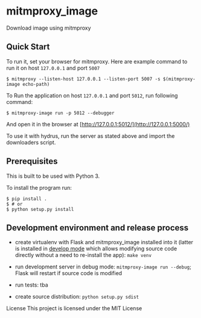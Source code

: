 # mitmproxy_image

Download image using mitmproxy


## Quick Start

To run it, set your browser for mitmproxy.
Here are example command to run it on host `127.0.0.1` and port `5007`

```console
$ mitmproxy --listen-host 127.0.0.1 --listen-port 5007 -s $(mitmproxy-image echo-path)
```

To Run the application on host `127.0.0.1` and port `5012`, run following command:

```console
$ mitmproxy-image run -p 5012 --debugger
```

And open it in the browser at [http://127.0.0.1:5012/](http://127.0.0.1:5000/)

To use it with hydrus, run the server as stated above and import the downloaders script.


## Prerequisites

This is built to be used with Python 3.

To install the program run:

```console
$ pip install .
$ # or
$ python setup.py install
```


## Development environment and release process

 - create virtualenv with Flask and mitmproxy_image installed into it (latter is installed in
   [develop mode](http://setuptools.readthedocs.io/en/latest/setuptools.html#development-mode) which allows
   modifying source code directly without a need to re-install the app): `make venv`

 - run development server in debug mode: `mitmproxy-image run --debug`; Flask will restart if source code is modified

 - run tests: tba

 - create source distribution: `python setup.py sdist`

License
This project is licensed under the MIT License

